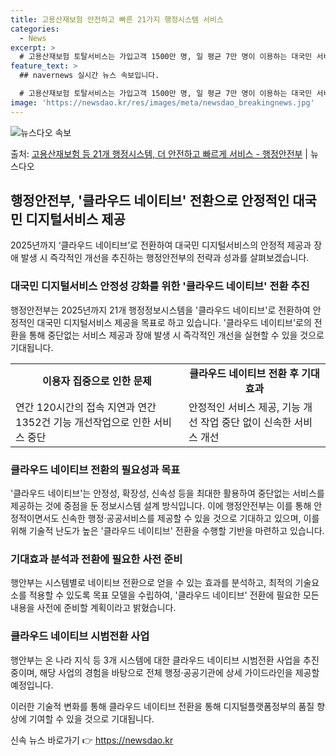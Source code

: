 ```yaml
---
title: 고용산재보험 안전하고 빠른 21가지 행정시스템 서비스
categories:
  - News
excerpt: >
  # 고용산재보험 토탈서비스는 가입고객 1500만 명, 일 평균 7만 명이 이용하는 대국민 서비스로 중단없는 …
feature_text: >
  ## navernews 실시간 뉴스 속보입니다.

  # 고용산재보험 토탈서비스는 가입고객 1500만 명, 일 평균 7만 명이 이용하는 대국민 서비스로 중단없는 …
image: 'https://newsdao.kr/res/images/meta/newsdao_breakingnews.jpg'
---
```


![뉴스다오 속보](https://newsdao.kr/res/images/meta/newsdao_breakingnews.jpg)

<p>출처: <a href="https://newsdao.kr/3571" rel="dofollow">고용산재보험 등 21개 행정시스템, 더 안전하고 빠르게 서비스 - 행정안전부</a> | 뉴스다오</p>

<h2 data-ke-size="size26">행정안전부, '클라우드 네이티브' 전환으로 안정적인 대국민 디지털서비스 제공</h2>
<p data-ke-size="size16">2025년까지 ‘클라우드 네이티브’로 전환하여 대국민 디지털서비스의 안정적 제공과 장애 발생 시 즉각적인 개선을 추진하는 행정안전부의 전략과 성과를 살펴보겠습니다.</p>

<h3>대국민 디지털서비스 안정성 강화를 위한 '클라우드 네이티브' 전환 추진</h3>
<p data-ke-size="size16">행정안전부는 2025년까지 21개 행정정보시스템을 '클라우드 네이티브'로 전환하여 안정적인 대국민 디지털서비스 제공을 목표로 하고 있습니다. '클라우드 네이티브'로의 전환을 통해 중단없는 서비스 제공과 장애 발생 시 즉각적인 개선을 실현할 수 있을 것으로 기대됩니다.</p>

<table>
	<tr>
		<td style="text-align: center; height: 17px;"><b>이용자 집중으로 인한 문제</b></td>
		<td style="text-align: center; height: 17px;"><b>클라우드 네이티브 전환 후 기대 효과</b></td>
	</tr>
	<tr>
		<td>연간 120시간의 접속 지연과 연간 1352건 기능 개선작업으로 인한 서비스 중단</td>
		<td>안정적인 서비스 제공, 기능 개선 작업 중단 없이 신속한 서비스 개선</td>
	</tr>
</table>

<h3>클라우드 네이티브 전환의 필요성과 목표</h3>
<p data-ke-size="size16">'클라우드 네이티브'는 안정성, 확장성, 신속성 등을 최대한 활용하여 중단없는 서비스를 제공하는 것에 중점을 둔 정보시스템 설계 방식입니다. 이에 행정안전부는 이를 통해 안정적이면서도 신속한 행정·공공서비스를 제공할 수 있을 것으로 기대하고 있으며, 이를 위해 기술적 난도가 높은 '클라우드 네이티브' 전환을 수행할 기반을 마련하고 있습니다.</p>

<h3>기대효과 분석과 전환에 필요한 사전 준비</h3>
<p data-ke-size="size16">행안부는 시스템별로 네이티브 전환으로 얻을 수 있는 효과를 분석하고, 최적의 기술요소를 적용할 수 있도록 목표 모델을 수립하여, '클라우드 네이티브' 전환에 필요한 모든 내용을 사전에 준비할 계획이라고 밝혔습니다.</p>

<h3>클라우드 네이티브 시범전환 사업</h3>
<p data-ke-size="size16">행안부는 온 나라 지식 등 3개 시스템에 대한 클라우드 네이티브 시범전환 사업을 추진 중이며, 해당 사업의 경험을 바탕으로 전체 행정·공공기관에 상세 가이드라인을 제공할 예정입니다.</p>

<p data-ke-size="size16">이러한 기술적 변화를 통해 클라우드 네이티브 전환을 통해 디지털플랫폼정부의 품질 향상에 기여할 수 있을 것으로 기대됩니다.</p> 

신속 뉴스 바로가기 👉 <a href="https://newsdao.kr" rel="dofollow">https://newsdao.kr</a>


